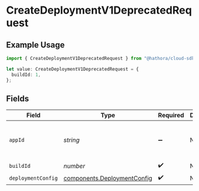 # CreateDeploymentV1DeprecatedRequest

## Example Usage

```typescript
import { CreateDeploymentV1DeprecatedRequest } from "@hathora/cloud-sdk-typescript/models/operations";

let value: CreateDeploymentV1DeprecatedRequest = {
  buildId: 1,
};
```

## Fields

| Field                                                                      | Type                                                                       | Required                                                                   | Description                                                                | Example                                                                    |
| -------------------------------------------------------------------------- | -------------------------------------------------------------------------- | -------------------------------------------------------------------------- | -------------------------------------------------------------------------- | -------------------------------------------------------------------------- |
| `appId`                                                                    | *string*                                                                   | :heavy_minus_sign:                                                         | N/A                                                                        | app-af469a92-5b45-4565-b3c4-b79878de67d2                                   |
| `buildId`                                                                  | *number*                                                                   | :heavy_check_mark:                                                         | N/A                                                                        | 1                                                                          |
| `deploymentConfig`                                                         | [components.DeploymentConfig](../../models/components/deploymentconfig.md) | :heavy_check_mark:                                                         | N/A                                                                        |                                                                            |